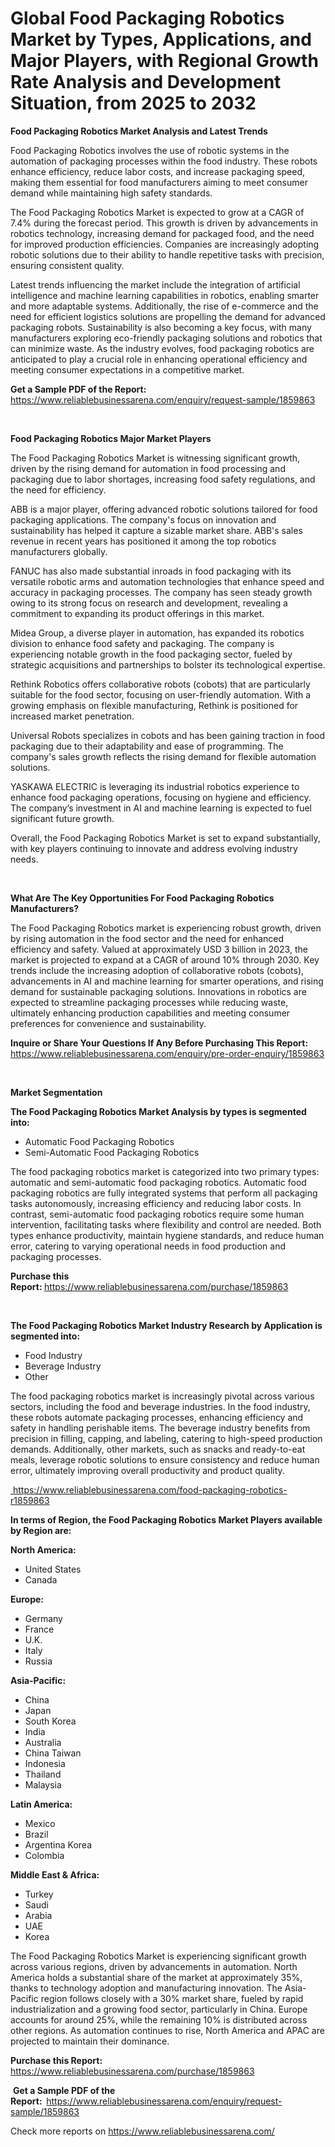 <p><h1>Global Food Packaging Robotics Market by Types, Applications, and Major Players, with Regional Growth Rate Analysis and Development Situation, from 2025 to 2032</h1></p><p><strong>Food Packaging Robotics Market Analysis and Latest Trends</strong></p>
<p><p>Food Packaging Robotics involves the use of robotic systems in the automation of packaging processes within the food industry. These robots enhance efficiency, reduce labor costs, and increase packaging speed, making them essential for food manufacturers aiming to meet consumer demand while maintaining high safety standards.</p><p>The Food Packaging Robotics Market is expected to grow at a CAGR of 7.4% during the forecast period. This growth is driven by advancements in robotics technology, increasing demand for packaged food, and the need for improved production efficiencies. Companies are increasingly adopting robotic solutions due to their ability to handle repetitive tasks with precision, ensuring consistent quality.</p><p>Latest trends influencing the market include the integration of artificial intelligence and machine learning capabilities in robotics, enabling smarter and more adaptable systems. Additionally, the rise of e-commerce and the need for efficient logistics solutions are propelling the demand for advanced packaging robots. Sustainability is also becoming a key focus, with many manufacturers exploring eco-friendly packaging solutions and robotics that can minimize waste. As the industry evolves, food packaging robotics are anticipated to play a crucial role in enhancing operational efficiency and meeting consumer expectations in a competitive market.</p></p>
<p><strong>Get a Sample PDF of the Report:&nbsp;</strong> <a href="https://www.reliablebusinessarena.com/enquiry/request-sample/1859863?utm_campaign=2003&utm_medium=2&utm_source=Github&utm_content=ia&utm_term=16022025&utm_id=food-packaging-robotics">https://www.reliablebusinessarena.com/enquiry/request-sample/1859863</a></p>
<p>&nbsp;</p>
<p><strong>Food Packaging Robotics Major Market Players</strong></p>
<p><p>The Food Packaging Robotics Market is witnessing significant growth, driven by the rising demand for automation in food processing and packaging due to labor shortages, increasing food safety regulations, and the need for efficiency.</p><p>ABB is a major player, offering advanced robotic solutions tailored for food packaging applications. The company's focus on innovation and sustainability has helped it capture a sizable market share. ABB's sales revenue in recent years has positioned it among the top robotics manufacturers globally.</p><p>FANUC has also made substantial inroads in food packaging with its versatile robotic arms and automation technologies that enhance speed and accuracy in packaging processes. The company has seen steady growth owing to its strong focus on research and development, revealing a commitment to expanding its product offerings in this market.</p><p>Midea Group, a diverse player in automation, has expanded its robotics division to enhance food safety and packaging. The company is experiencing notable growth in the food packaging sector, fueled by strategic acquisitions and partnerships to bolster its technological expertise.</p><p>Rethink Robotics offers collaborative robots (cobots) that are particularly suitable for the food sector, focusing on user-friendly automation. With a growing emphasis on flexible manufacturing, Rethink is positioned for increased market penetration.</p><p>Universal Robots specializes in cobots and has been gaining traction in food packaging due to their adaptability and ease of programming. The company's sales growth reflects the rising demand for flexible automation solutions.</p><p>YASKAWA ELECTRIC is leveraging its industrial robotics experience to enhance food packaging operations, focusing on hygiene and efficiency. The company’s investment in AI and machine learning is expected to fuel significant future growth.</p><p>Overall, the Food Packaging Robotics Market is set to expand substantially, with key players continuing to innovate and address evolving industry needs.</p></p>
<p>&nbsp;</p>
<p><strong>What Are The Key Opportunities For Food Packaging Robotics Manufacturers?</strong></p>
<p><p>The Food Packaging Robotics market is experiencing robust growth, driven by rising automation in the food sector and the need for enhanced efficiency and safety. Valued at approximately USD 3 billion in 2023, the market is projected to expand at a CAGR of around 10% through 2030. Key trends include the increasing adoption of collaborative robots (cobots), advancements in AI and machine learning for smarter operations, and rising demand for sustainable packaging solutions. Innovations in robotics are expected to streamline packaging processes while reducing waste, ultimately enhancing production capabilities and meeting consumer preferences for convenience and sustainability.</p></p>
<p><strong>Inquire or Share Your Questions If Any Before Purchasing This Report:</strong> <a href="https://www.reliablebusinessarena.com/enquiry/pre-order-enquiry/1859863?utm_campaign=2003&utm_medium=2&utm_source=Github&utm_content=ia&utm_term=16022025&utm_id=food-packaging-robotics">https://www.reliablebusinessarena.com/enquiry/pre-order-enquiry/1859863</a></p>
<p>&nbsp;</p>
<p><strong>Market Segmentation</strong></p>
<p><strong>The Food Packaging Robotics Market Analysis by types is segmented into:</strong></p>
<p><ul><li>Automatic Food Packaging Robotics</li><li>Semi-Automatic Food Packaging Robotics</li></ul></p>
<p><p>The food packaging robotics market is categorized into two primary types: automatic and semi-automatic food packaging robotics. Automatic food packaging robotics are fully integrated systems that perform all packaging tasks autonomously, increasing efficiency and reducing labor costs. In contrast, semi-automatic food packaging robotics require some human intervention, facilitating tasks where flexibility and control are needed. Both types enhance productivity, maintain hygiene standards, and reduce human error, catering to varying operational needs in food production and packaging processes.</p></p>
<p><strong>Purchase this Report:&nbsp;</strong><a href="https://www.reliablebusinessarena.com/purchase/1859863?utm_campaign=2003&utm_medium=2&utm_source=Github&utm_content=ia&utm_term=16022025&utm_id=food-packaging-robotics">https://www.reliablebusinessarena.com/purchase/1859863</a></p>
<p>&nbsp;</p>
<p><strong>The Food Packaging Robotics Market Industry Research by Application is segmented into:</strong></p>
<p><ul><li>Food Industry</li><li>Beverage Industry</li><li>Other</li></ul></p>
<p><p>The food packaging robotics market is increasingly pivotal across various sectors, including the food and beverage industries. In the food industry, these robots automate packaging processes, enhancing efficiency and safety in handling perishable items. The beverage industry benefits from precision in filling, capping, and labeling, catering to high-speed production demands. Additionally, other markets, such as snacks and ready-to-eat meals, leverage robotic solutions to ensure consistency and reduce human error, ultimately improving overall productivity and product quality.</p></p>
<p><a href="https://www.reliablebusinessarena.com/food-packaging-robotics-r1859863?utm_campaign=2003&utm_medium=2&utm_source=Github&utm_content=ia&utm_term=16022025&utm_id=food-packaging-robotics">&nbsp;https://www.reliablebusinessarena.com/food-packaging-robotics-r1859863</a></p>
<p><strong>In terms of Region, the Food Packaging Robotics Market Players available by Region are:</strong></p>
<p>
    <p> <strong> North America: </strong>
        <ul>
            <li>United States</li>
            <li>Canada</li>
        </ul>
        </p> 
    <p> <strong> Europe: </strong>
        <ul>
            <li>Germany</li>
            <li>France</li>
            <li>U.K.</li>
            <li>Italy</li>
            <li>Russia</li>
        </ul>
        </p> 
    <p> <strong> Asia-Pacific: </strong>
        <ul>
            <li>China</li>
            <li>Japan</li>
            <li>South Korea</li>
            <li>India</li>
            <li>Australia</li>
            <li>China Taiwan</li>
            <li>Indonesia</li>
            <li>Thailand</li>
            <li>Malaysia</li>
        </ul>
        </p> 
    <p> <strong> Latin America: </strong>
        <ul>
            <li>Mexico</li>
            <li>Brazil</li>
            <li>Argentina Korea</li>
            <li>Colombia</li>
        </ul>
        </p> 
    <p> <strong> Middle East & Africa: </strong>
        <ul>
            <li>Turkey</li>
            <li>Saudi</li>
            <li>Arabia</li>
            <li>UAE</li>
            <li>Korea</li>
        </ul>
    </p>
    </p>
<p><p>The Food Packaging Robotics Market is experiencing significant growth across various regions, driven by advancements in automation. North America holds a substantial share of the market at approximately 35%, thanks to technology adoption and manufacturing innovation. The Asia-Pacific region follows closely with a 30% market share, fueled by rapid industrialization and a growing food sector, particularly in China. Europe accounts for around 25%, while the remaining 10% is distributed across other regions. As automation continues to rise, North America and APAC are projected to maintain their dominance.</p></p>
<p><strong>Purchase this Report: </strong><a href="https://www.reliablebusinessarena.com/purchase/1859863?utm_campaign=2003&utm_medium=2&utm_source=Github&utm_content=ia&utm_term=16022025&utm_id=food-packaging-robotics">https://www.reliablebusinessarena.com/purchase/1859863</a></p>
<p>&nbsp;<strong>Get a Sample PDF of the Report:&nbsp;&nbsp;</strong><a href="https://www.reliablebusinessarena.com/enquiry/request-sample/1859863?utm_campaign=2003&utm_medium=2&utm_source=Github&utm_content=ia&utm_term=16022025&utm_id=food-packaging-robotics">https://www.reliablebusinessarena.com/enquiry/request-sample/1859863</a></p>
<p><strong></strong></p>
<p>Check more reports on <a href="https://www.reliablebusinessarena.com/?utm_campaign=2003&utm_medium=2&utm_source=Github&utm_content=ia&utm_term=16022025&utm_id=food-packaging-robotics">https://www.reliablebusinessarena.com/</a></p>
